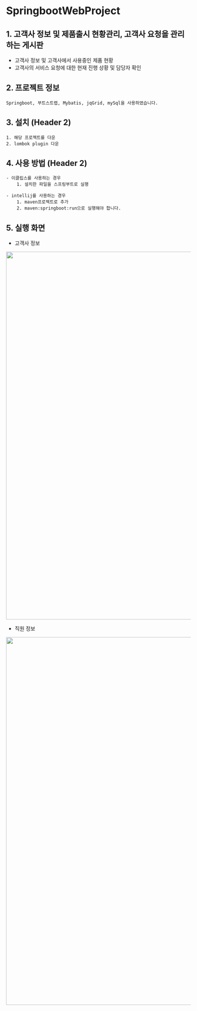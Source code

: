 # SpringbootWebProject
## 1. 고객사 정보 및 제품출시 현황관리, 고객사 요청을 관리하는 게시판

 - 고객사 정보 및 고객사에서 사용중인 제품 현황
 - 고객사의 서비스 요청에 대한 현재 진행 상황 및 담당자 확인


## 2. 프로젝트 정보

    Springboot, 부트스트랩, Mybatis, jqGrid, mySql을 사용하였습니다.

## 3. 설치 (Header 2)

    1. 해당 프로젝트를 다운
    2. lombok plugin 다운
    
## 4. 사용 방법 (Header 2)

    - 이클립스를 사용하는 경우
        1. 설치한 파일을 스프링부트로 실행
    
    - intellij를 사용하는 경우
        1. maven프로젝트로 추가
        2. maven:springboot:run으로 실행해야 합니다.
        
        
## 5. 실행 화면

 - 고객사 정보
<img width="1000" src="https://user-images.githubusercontent.com/59523147/121545842-d3ce5100-ca45-11eb-9e42-16c8d0707412.png">

 - 직원 정보
<img width="1000" src="https://user-images.githubusercontent.com/59523147/121546776-86061880-ca46-11eb-971e-4b96794919d5.jpg">

